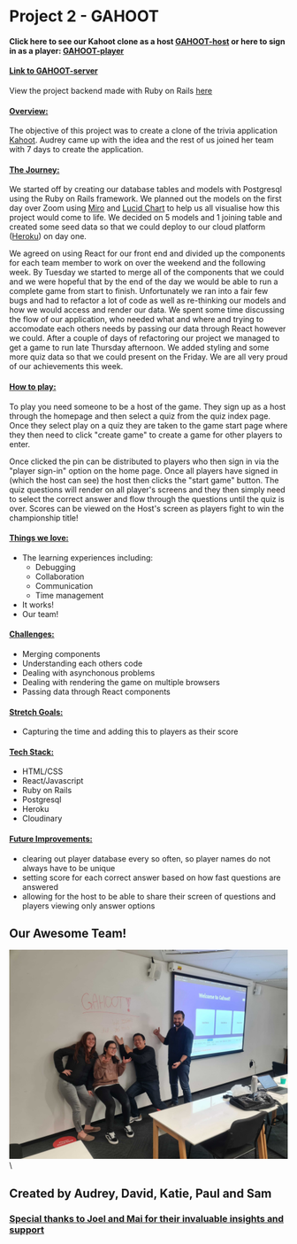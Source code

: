 # Project 2 - GAHOOT

#### Click here to see our Kahoot clone as a host [GAHOOT-host](https://gahoot-client.herokuapp.com/host-sign-in) or here to sign in as a player: [GAHOOT-player](https://gahoot-client.herokuapp.com/player-sign-in)

#### <u>Link to GAHOOT-server</u>
View the project backend made with Ruby on Rails [here](github.com/audreypatricia/GAHOOT-server)

#### <u>Overview:</u>

The objective of this project was to create a clone of the trivia application [Kahoot](https://kahoot.com/). Audrey came up with the idea and the rest of us joined her team with 7 days to create the application.

#### <u>The Journey:</u>

We started off by creating our database tables and models with Postgresql using the Ruby on Rails framework.  We planned out the models on the first day over Zoom using [Miro](https://miro.com/app/dashboard/) and [Lucid Chart](https://lucid.app/documents#/dashboard) to help us all visualise how this project would come to life. We decided on 5 models and 1 joining table and created some seed data so that we could deploy to our cloud platform ([Heroku](https://dashboard.heroku.com/login)) on day one.

We agreed on using React for our front end and divided up the components for each team member to work on over the weekend and the following week. By Tuesday we started to merge all of the components that we could and we were hopeful that by the end of the day we would be able to run a complete game from start to finish. Unfortunately we ran into a fair few bugs and had to refactor a lot of code as well as re-thinking our models and how we would access and render our data. We spent some time discussing the flow of our application, who needed what and where and trying to accomodate each others needs by passing our data through React however we could. After a couple of days of refactoring our project we managed to get a game to run late Thursday afternoon. We added styling and some more quiz data so that we could present on the Friday. We are all very proud of our achievements this week.

#### <u>How to play:</u>

 To play you need someone to be a host of the game. They sign up as a host through the homepage and then select a quiz from the quiz index page. Once they select play on a quiz they are taken to the game start page where they then need to click "create game" to create a game for other players to enter.

 Once clicked the pin can be distributed to players who then sign in via the "player sign-in" option on the home page. Once all players have signed in (which the host can see) the host then clicks the "start game" button. The quiz questions will render on all player's screens and they then simply need to select the correct answer and flow through the questions until the quiz is over. Scores can be viewed on the Host's screen as players fight to win the championship title!

#### <u>Things we love:</u>
* The learning experiences including:
  * Debugging
  * Collaboration
  * Communication
  * Time management
* It works!
* Our team!

#### <u>Challenges:</u>
* Merging components
* Understanding each others code
* Dealing with asynchonous problems
* Dealing with rendering the game on multiple browsers
* Passing data through React components

#### <u> Stretch Goals:</u>
* Capturing the time and adding this to players as their score

#### <u>Tech Stack:</u>
* HTML/CSS
* React/Javascript
* Ruby on Rails
* Postgresql
* Heroku
* Cloudinary

#### <u>Future Improvements:</u>
* clearing out player database every so often, so player names do not always have to be unique
* setting score for each correct answer based on how fast questions are answered
* allowing for the host to be able to share their screen of questions and players viewing only answer options

## Our Awesome Team!

![Team](https://github.com/audreypatricia/GAHOOT-client/blob/main/src/images/team.jpg)\



## Created by Audrey, David, Katie, Paul and Sam
### <u> Special thanks to Joel and Mai for their invaluable insights and support </u>
